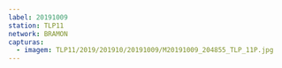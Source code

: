 ```yaml
---
label: 20191009
station: TLP11
network: BRAMON
capturas:
  - imagem: TLP11/2019/201910/20191009/M20191009_204855_TLP_11P.jpg
---
```

